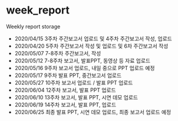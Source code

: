 # week_report
Weekly report storage

- 2020/04/15 3주차 주간보고서 업로드 및 4주차 주간보고서 작성, 업로드
- 2020/04/20 5주차 주간보고서 작성 및 업로드 및 6차 주간보고서 작성
- 2020/05/07 7-8주차 주간보고서,  작성
- 2020/05/12 7-8주차 보고서, 발표PPT, 동영상 등 자료 업로드
- 2020/05/16 9주차 보고서 업로드, 내일 중으로 PPT 업로드 예정
- 2020/05/17 9주차 발표 PPT, 중간보고서 업로드
- 2020/05/27 10주차 보고서 업로드 / 발표 PPT 업로드 
- 2020/06/04 12주차 보고서, 발표 PPT 업로드
- 2020/06/10 13주차 보고서, 발표 PPT, 시연 데모 업로드
- 2020/06/19 14주차 보고서, 발표 PPT,  업로드
- 2020/06/25 최종 발표 PPT, 시연 데모 업로드, 최종 보고서 업로드 예정
